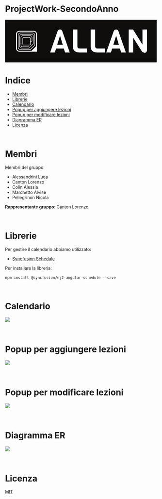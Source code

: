 # ProjectWork-SecondoAnno

![](https://raw.githubusercontent.com/alesluca00/PW2021/main/img/logo_small.png?token=AJO3RCUACGVLJQBB3JFIJA3BDEQI4)

# Indice

- [Membri](#membri)
- [Librerie](#librerie)
- [Calendario](#calendario)
- [Popup per aggiungere lezioni](#popup-per-aggiungere-lezioni)
- [Popup per modificare lezioni](#popup-per-modificare-lezioni)
- [Diagramma ER](#diagramma-er)
- [Licenza](#licenza)

</br>

# Membri

Membri del gruppo:

- Alessandrini Luca
- Canton Lorenzo
- Colin Alessia
- Marchetto Alvise
- Pellegrinon Nicola

<p>
    <b> Rappresentante gruppo: </b>
    Canton Lorenzo
</p>

</br>

# Librerie

Per gestire il calendario abbiamo utilizzato:

- [Syncfusion Schedule](https://ej2.syncfusion.com/angular/documentation/schedule/getting-started/#adding-syncfusion-schedule-package)

Per installare la libreria:

```code
npm install @syncfusion/ej2-angular-schedule --save
```
  
</br>

# Calendario

![](https://github.com/alesluca00/PW2021/tree/main/img/calendar.png)

</br>

# Popup per aggiungere lezioni

![](https://github.com/alesluca00/PW2021/tree/main/img/add_lesson.png)

</br>

# Popup per modificare lezioni

![](https://github.com/alesluca00/PW2021/tree/main/img/edit_lesson.png)

</br>

# Diagramma ER 

![](https://github.com/alesluca00/PW2021/tree/main/img/database_ER_diagram.png)

</br>

# Licenza

[MIT](https://choosealicense.com/licenses/mit/)